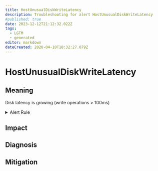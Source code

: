 ```yaml
---
title: HostUnusualDiskWriteLatency
description: Troubleshooting for alert HostUnusualDiskWriteLatency
#published: true
date: 2023-12-12T21:12:32.022Z
tags: 
  - LGTM
  - generated
editor: markdown
dateCreated: 2020-04-10T18:32:27.079Z
---
```


# HostUnusualDiskWriteLatency

## Meaning
[//]: # "Short paragraph that explains what the alert means"
Disk latency is growing (write operations > 100ms)

<details>
  <summary>Alert Rule</summary>

{{% rule "host-and-hardware/node-exporter.yml" "HostUnusualDiskWriteLatency" %}}

{{% comment %}}

```yaml
alert: HostUnusualDiskWriteLatency
expr: (rate(node_disk_write_time_seconds_total[1m]) / rate(node_disk_writes_completed_total[1m]) > 0.1 and rate(node_disk_writes_completed_total[1m]) > 0) * on(instance) group_left (nodename) node_uname_info{nodename=~".+"}
for: 2m
labels:
    severity: warning
annotations:
    summary: Host unusual disk write latency (instance {{ $labels.instance }})
    description: |-
        Disk latency is growing (write operations > 100ms)
          VALUE = {{ $value }}
          LABELS = {{ $labels }}
    runbook: https://github.com/srerun/prometheus-alerts/blob/main/content/runbooks/node-exporter/HostUnusualDiskWriteLatency.md

```

{{% /comment %}}

</details>


## Impact
[//]: # "What could / will happen if the alert is not addressed"



## Diagnosis
[//]: # "Steps to take to identify the cause of the problem"



## Mitigation
[//]: # "The steps necessary to resolve the alert"
